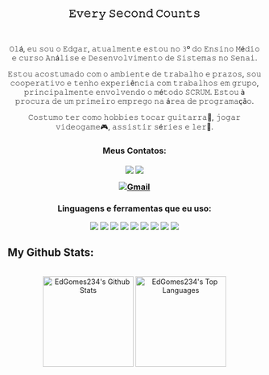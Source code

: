 <h2 align="center"> 
 <br>𝙴𝚟𝚎𝚛𝚢 𝚂𝚎𝚌𝚘𝚗𝚍 𝙲𝚘𝚞𝚗𝚝𝚜<br>
</h2>
<br>

<div align="center">
<p>
𝙾𝚕á, 𝚎𝚞 𝚜𝚘𝚞 𝚘 𝙴𝚍𝚐𝚊𝚛, 𝚊𝚝𝚞𝚊𝚕𝚖𝚎𝚗𝚝𝚎 𝚎𝚜𝚝𝚘𝚞 𝚗𝚘 𝟹º 𝚍𝚘 𝙴𝚗𝚜𝚒𝚗𝚘 𝙼é𝚍𝚒𝚘 𝚎 𝚌𝚞𝚛𝚜𝚘 𝙰𝚗á𝚕𝚒𝚜𝚎 𝚎 𝙳𝚎𝚜𝚎𝚗𝚟𝚘𝚕𝚟𝚒𝚖𝚎𝚗𝚝𝚘 𝚍𝚎 𝚂𝚒𝚜𝚝𝚎𝚖𝚊𝚜 𝚗𝚘 𝚂𝚎𝚗𝚊𝚒.
 
𝙴𝚜𝚝𝚘𝚞 𝚊𝚌𝚘𝚜𝚝𝚞𝚖𝚊𝚍𝚘 𝚌𝚘𝚖 𝚘 𝚊𝚖𝚋𝚒𝚎𝚗𝚝𝚎 𝚍𝚎 𝚝𝚛𝚊𝚋𝚊𝚕𝚑𝚘 𝚎 𝚙𝚛𝚊𝚣𝚘𝚜, 𝚜𝚘𝚞 𝚌𝚘𝚘𝚙𝚎𝚛𝚊𝚝𝚒𝚟𝚘 𝚎 𝚝𝚎𝚗𝚑𝚘 𝚎𝚡𝚙𝚎𝚛𝚒ê𝚗𝚌𝚒𝚊 𝚌𝚘𝚖 𝚝𝚛𝚊𝚋𝚊𝚕𝚑𝚘𝚜 𝚎𝚖 𝚐𝚛𝚞𝚙𝚘, 𝚙𝚛𝚒𝚗𝚌𝚒𝚙𝚊𝚕𝚖𝚎𝚗𝚝𝚎 𝚎𝚗𝚟𝚘𝚕𝚟𝚎𝚗𝚍𝚘 𝚘 𝚖é𝚝𝚘𝚍𝚘 𝚂𝙲𝚁𝚄𝙼.
 𝙴𝚜𝚝𝚘𝚞 à 𝚙𝚛𝚘𝚌𝚞𝚛𝚊 𝚍𝚎 𝚞𝚖 𝚙𝚛𝚒𝚖𝚎𝚒𝚛𝚘 𝚎𝚖𝚙𝚛𝚎𝚐𝚘 𝚗𝚊 á𝚛𝚎𝚊 𝚍𝚎 𝚙𝚛𝚘𝚐𝚛𝚊𝚖𝚊çã𝚘.
 
𝙲𝚘𝚜𝚝𝚞𝚖𝚘 𝚝𝚎𝚛 𝚌𝚘𝚖𝚘 𝚑𝚘𝚋𝚋𝚒𝚎𝚜 𝚝𝚘𝚌𝚊𝚛 𝚐𝚞𝚒𝚝𝚊𝚛𝚛𝚊🎸, 𝚓𝚘𝚐𝚊𝚛 𝚟𝚒𝚍𝚎𝚘𝚐𝚊𝚖𝚎🎮, 𝚊𝚜𝚜𝚒𝚜𝚝𝚒𝚛 𝚜é𝚛𝚒𝚎𝚜 𝚎 𝚕𝚎𝚛📖.
 </p>
</div>

<h3 align="center">Meus Contatos:
 <p>
  
  [<img src="https://img.shields.io/badge/linkedin-%230077B5.svg?style=for-the-badge&logo=linkedin&logoColor=white" align="center">](https://www.linkedin.com/in/edgar-gomes-4bba8823b/)
  [<img src="https://img.shields.io/badge/Instagram-E4405F?style=for-the-badge&logo=instagram&logoColor=white" align="center">](https://www.instagram.com/ed_gomes0109/)
  
  [![Gmail](https://img.shields.io/badge/Gmail-D14836?style=for-the-badge&logo=gmail&logoColor=white)](mailto:edgomesoliva@gmail.com)
</p>
</h3>

<h3 align="center">Linguagens e ferramentas que eu uso:</h3>
<p align="center">
  <img src="https://img.shields.io/badge/HTML5-E34F26?style=for-the-badge&logo=html5&logoColor=white">
  <img src="https://img.shields.io/badge/CSS3-1572B6?style=for-the-badge&logo=css3&logoColor=white">
  <img src="https://img.shields.io/badge/JavaScript-323330?style=for-the-badge&logo=javascript&logoColor=F7DF1E">
  <img src="https://img.shields.io/badge/Node%20js-339933?style=for-the-badge&logo=nodedotjs&logoColor=white">
  <img src="https://img.shields.io/badge/GIT-E44C30?style=for-the-badge&logo=git&logoColor=white">
  <img src="https://img.shields.io/badge/VSCode-0078D4?style=for-the-badge&logo=visual%20studio%20code&logoColor=white">
  <img src="https://img.shields.io/badge/Google_Cloud-4285F4?style=for-the-badge&logo=google-cloud&logoColor=white">
  <img src="https://img.shields.io/badge/Figma-F24E1E?style=for-the-badge&logo=figma&logoColor=white">
 <img src="https://img.shields.io/badge/Microsoft_SQL_Server-CC2927?style=for-the-badge&logo=microsoft-sql-server&logoColor=white">
</p>

 <h2> My Github Stats: </h2>
<p  align="center" >
 <br/>
  <a href="https://github.com/anuraghazra/github-readme-stats"><img alt="EdGomes234's Github Stats" src="https://github-readme-stats.vercel.app/api/?username=EdGomes234&show_icons=true&count_private=true&theme=react&bg_color=1F222E&title_color=7cebf5&icon_color=2d7de4&show_icons=true&border_color=7cebf5&border_radius=10" height="180px"/></a>
  <a href="https://github.com/anuraghazra/github-readme-stats"><img alt="EdGomes234's Top Languages" src="https://github-readme-stats.vercel.app/api/top-langs/?username=EdGomes234&langs_count=8&layout=compact&theme=react&bg_color=1F222E&title_color=7cebf5&icon_color=2d7de4&show_icons=true&border_color=7cebf5&border_radius=10" height="180px"/></a>
  <br/>
</p>

 
